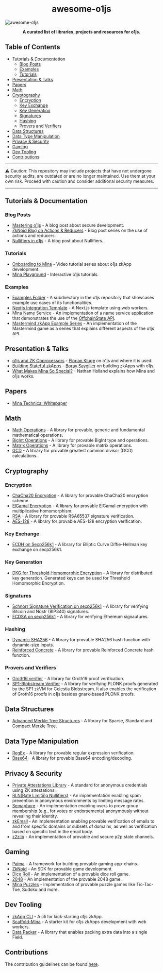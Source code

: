 <h1 align="center"> awesome-o1js</h1>

![awesome-o1js](https://github.com/user-attachments/assets/b9c8bccc-a1cd-4d9f-80a3-6b11029146a0)

**<p align="center">A curated list of libraries, projects and resources for o1js.</p>**

## Table of Contents

- [Tutorials &amp; Documentation](#tutorials--documentation)
  - [Blog Posts](#blog-posts)
  - [Examples](#examples)
  - [Tutorials](#tutorials)
- [Presentation &amp; Talks](#presentation--talks)
- [Papers](#papers)
- [Math](#math)
- [Cryptography](#cryptography)
  - [Encryption](#encryption)
  - [Key Exchange](#key-exchange)
  - [Key Generation](#key-generation)
  - [Signatures](#signatures)
  - [Hashing](#hashing)
  - [Provers and Verifiers](#provers-and-verifiers)
- [Data Structures](#data-structures)
- [Data Type Manipulation](#data-type-manipulation)
- [Privacy &amp; Security](#privacy--security)
- [Gaming](#gaming)
- [Dev Tooling](#dev-tooling)
- [Contributions](#contributions)

---

⚠️ Caution: This repository may include projects that have not undergone security audits, are
outdated or are no longer maintained. Use them at your own risk. Proceed with caution and consider
additional security measures.

---

## Tutorials & Documentation

### Blog Posts

- [Mastering o1js](https://medium.com/veridise/mastering-o1js-on-mina-four-key-strategies-for-secure-development-fff3a3f4f6d1) -
  A blog post about secure development.
- [ZkNoid Blog on Actions &amp; Reducers](https://medium.com/zknoid/mina-action-reducers-guide-why-we-need-them-81b6836c1700) -
  Blog post series on the use of actions and reducers.
- [Nullifiers in o1js](https://www.o1labs.org/blog/the-many-saints-of-privacy-nullifiers-in-o1js) -
  A blog post about Nullifiers.

### Tutorials

- [Onboarding to Mina](https://www.youtube.com/watch?v=bJ6BRvFpyk4&list=PLNwigD3FQvjBvYunrf_v2v7lGSeIOpAkx) -
  Video tutorial series about o1js zkApp development.
- [Mina Playground](https://www.minaplayground.com/) - Interactive o1js tutorials.

### Examples

- [Examples Folder](https://github.com/o1-labs/o1js/tree/main/src/examples) - A subdirectory in the
  o1js repository that showcases example use cases of its functionalities.
- [Nextjs Integration Template](https://github.com/o1-labs-XT/next-js-integration-example) - A
  Next.js template using web workers.
- [Mina Name Service](https://github.com/o1-labs-XT/name-service-example) - An implementation of a
  name service application that demonstrates the use of the
  [OffchainState API](https://docs.minaprotocol.com/zkapps/writing-a-zkapp/feature-overview/offchain-storage).
- [Mastermind zkApp Example Series](https://github.com/Shigoto-dev19/mina-mastermind/) - An
  implementation of the Mastermind game as a series that explains different aspects of the o1js API.

## Presentation & Talks

- [o1js and ZK Coprocessors](https://www.youtube.com/watch?v=2OroIELozJg) -
  [Florian Kluge](https://x.com/zktrivo) on o1js and where it is used.
- [Building Stateful zkApps](https://www.youtube.com/watch?v=aMWDh4minG4) -
  [Boray Saygilier](https://x.com/boraysaygilier) on building zkApps with o1js.
- [What Makes Mina So Special?](https://www.youtube.com/watch?v=-fG0JLtYlJE) - Nathan Holland
  explains how Mina and o1js works.

## Papers

- [Mina Technical Whitepaper](https://minaprotocol.com/wp-content/uploads/technicalWhitepaper.pdf)

## Math

- [Math Operations](https://github.com/yunus433/o1js-math) - A library for provable, generic and
  fundamental mathematical operations.
- [BigInt Operations](https://github.com/boray/o1js-bigint) - A library for provable BigInt type and
  operations.
- [Matrix Operations](https://github.com/Vishalkulkarni45/o1js-matrix) - A library for provable
  matrix operations.
- [GCD](https://github.com/PaimaStudios/o1js-gcd) - A library for provable greatest common divisor
  (GCD) calculations.

## Cryptography

### Encryption

- [ChaCha20 Encryption](https://github.com/0x471/o1js-chacha20/tree/main) - A library for provable
  ChaCha20 encryption scheme.
- [ElGamal Encryption](https://github.com/Trivo25/o1js-elgamal) - A library for provable ElGamal
  encryption with multiplicative homomorphism.
- [RSA](https://github.com/Shigoto-dev19/o1js-rsa/tree/main) - A library for provable RSA65537
  signature verification.
- [AES-128](https://github.com/scaraven/mina-aes) - A library for provable AES-128 encryption
  verification.

### Key Exchange

- [ECDH on Secp256k1](https://github.com/0x471/o1js-ecdh-secp256k1) - A library for Elliptic Curve
  Diffie-Hellman key exchange on secp256k1.

### Key Generation

- [DKG for Threshold Homomorphic Encryption](https://github.com/auxo-zk/Distributed-key-generation) -
  A library for distributed key generation. Generated keys can be used for Threshold Homomorphic
  Encryption.

### Signatures

- [Schnorr Signature Verification on secp256k1](https://github.com/0x471/o1js-schnorr-secp256k1) - A
  library for verifying Bitcoin and Nostr (BIP340) signatures.
- [ECDSA on secp256k1](https://github.com/45930/ethereum-mina-signatures) - A library for verifying
  Ethereum signautures.

### Hashing

- [Dynamic SHA256](https://github.com/Shigoto-dev19/o1js-dynamic-sha256) - A library for provable
  SHA256 hash function with dynamic-size inputs.
- [Reinforced Concrete](https://github.com/rymnc/reinforced-concrete-impls/) - A library for
  provable Reinforced Concrete hash function.

### Provers and Verifiers

- [Groth16 verifier](https://github.com/onurinanc/o1js-groth16) - A library for Groth16 proof
  verification.
- [ SP1-Blobstream Verifier](https://github.com/geometers/o1js-blobstream) - A library for verifying
  PLONK proofs generated by the SP1 zkVM for Celestia Blobstream. It also enables the verification
  of Groth16 proofs in o1js besides gnark-based PLONK proofs.

## Data Structures

- [Advanced Merkle Tree Structures](https://github.com/plus3-labs/o1js-merkle) - A library for
  Sparse, Standard and Compact Merkle Tree.

## Data Type Manipulation

- [RegEx](https://github.com/Shigoto-dev19/zk-regex-o1js) - A library for provable regular
  expression verification.
- [Base64](https://github.com/Shigoto-dev19/o1js-base64/tree/main) - A library for provable Base64
  encoding/decoding.

## Privacy & Security

- [Private Attestations Library](https://github.com/zksecurity/mina-attestations) - A standard for
  anonymous credentials using ZK attestations.
- [RLN(Rate Limiting Nullifiers)](https://github.com/0x471/o1js-rln) - An implementation enabling
  spam prevention in anonymous environments by limiting message rates.
- [Semaphore](https://github.com/Socialcap-app/semaphore-sdk) - An implementation enabling users to
  prove group membership (e.g., for votes or endorsements) anonymously without revealing their
  identity.
- [zkEmail](https://github.com/zksecurity/mina-attestations/tree/main/src/email) - An implementation
  enabling provable verification of emails to and from specific domains or subsets of domains, as
  well as verification based on specific text in the email body.
- [z2zlib](https://github.com/Yeshilabs/z2zlib/tree/version/0.0.1) - An implementation of provable
  and secure p2p state channels.

## Gaming

- [Paima](https://github.com/PaimaStudios/paima-engine) - A framework for building provable gaming
  app-chains.
- [ZkNoid](https://github.com/ZkNoid/store) - An SDK for provable game development.
- [Dice Roll](https://github.com/YofiY/zk-dice-roll) - An implementation of a provable dice roll
  game.
- [2048](https://github.com/Chomtana/2048-o1js) - An implementation of the provable 2048 game.
- [Mina Puzzles](https://github.com/0xStruct/mina-puzzles) - Implementation of provable puzzle games
  like Tic-Tac-Toe, Sudoku and more.

## Dev Tooling

- [zkApp CLI](https://github.com/o1-labs/zkapp-cli) - A cli for kick-starting o1js zkApp.
- [Scaffold-Mina](https://github.com/DeMonkeyCoder/scaffold-mina) - A starter kit for o1js zkApps
  development with web workers.
- [Data Packer](https://github.com/45930/o1js-pack) - A library that enables packing extra data into
  a single Field.

## Contributions

The contribution guidelines can be found
[here](https://github.com/navigators-exploration-team/awesome-o1js/blob/main/CONTRIBUTING.md).

